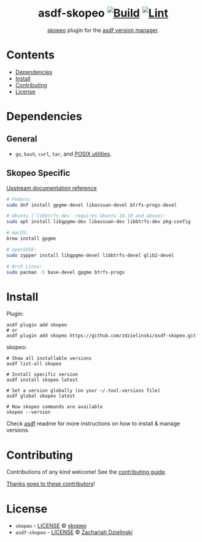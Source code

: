 <div align="center">

# asdf-skopeo [![Build](https://github.com/zdzielinski/asdf-skopeo/actions/workflows/build.yml/badge.svg)](https://github.com/zdzielinski/asdf-skopeo/actions/workflows/build.yml) [![Lint](https://github.com/zdzielinski/asdf-skopeo/actions/workflows/lint.yml/badge.svg)](https://github.com/zdzielinski/asdf-skopeo/actions/workflows/lint.yml)

[skopeo](https://github.com/containers/skopeo) plugin for the [asdf version manager](https://asdf-vm.com).

</div>

# Contents

- [Dependencies](#dependencies)
- [Install](#install)
- [Contributing](#contributing)
- [License](#license)

# Dependencies

## General

- `go`, `bash`, `curl`, `tar`, and [POSIX utilities](https://pubs.opengroup.org/onlinepubs/9699919799/idx/utilities.html).

## Skopeo Specific

[Upstream documentation reference](https://github.com/containers/skopeo/blob/main/install.md#building-from-source)

```bash
# Fedora:
sudo dnf install gpgme-devel libassuan-devel btrfs-progs-devel
```

```bash
# Ubuntu (`libbtrfs-dev` requires Ubuntu 18.10 and above):
sudo apt install libgpgme-dev libassuan-dev libbtrfs-dev pkg-config
```

```bash
# macOS:
brew install gpgme
```

```bash
# openSUSE:
sudo zypper install libgpgme-devel libbtrfs-devel glib2-devel
```

```bash
# Arch Linux:
sudo pacman -S base-devel gpgme btrfs-progs
```

# Install

Plugin:

```shell
asdf plugin add skopeo
# or
asdf plugin add skopeo https://github.com/zdzielinski/asdf-skopeo.git
```

skopeo:

```shell
# Show all installable versions
asdf list-all skopeo

# Install specific version
asdf install skopeo latest

# Set a version globally (on your ~/.tool-versions file)
asdf global skopeo latest

# Now skopeo commands are available
skopeo --version
```

Check [asdf](https://github.com/asdf-vm/asdf) readme for more instructions on how to
install & manage versions.

# Contributing

Contributions of any kind welcome! See the [contributing guide](contributing.md).

[Thanks goes to these contributors](https://github.com/zdzielinski/asdf-skopeo/graphs/contributors)!

# License

* `skopeo` - [LICENSE](https://github.com/containers/skopeo/blob/main/LICENSE) © [skopeo](https://github.com/containers/skopeo)
* `asdf-skopeo` - [LICENSE](LICENSE) © [Zachariah Dzielinski](https://github.com/zdzielinski/)
